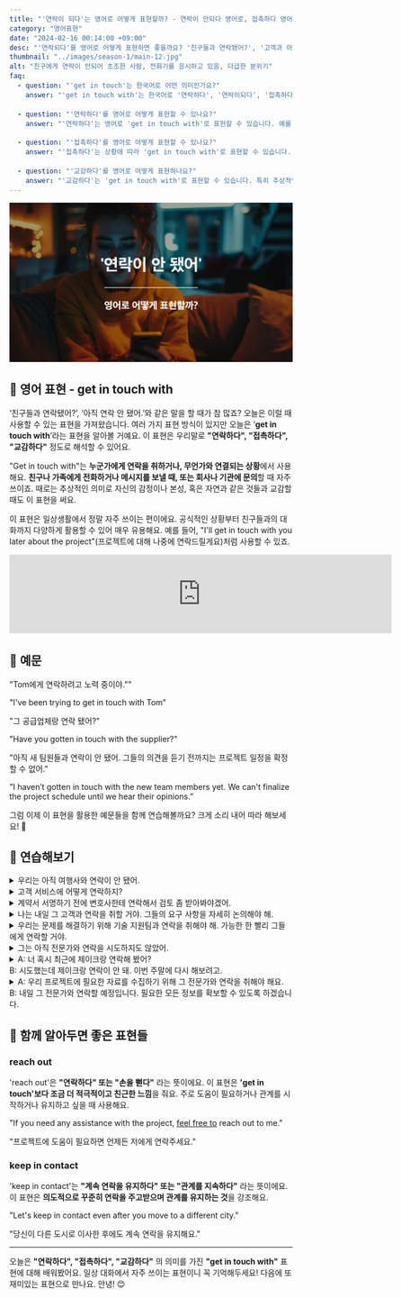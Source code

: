 ```yaml
---
title: "'연락이 되다'는 영어로 어떻게 표현할까? - 연락이 안되다 영어로, 접촉하다 영어로"
category: "영어표현"
date: "2024-02-16 00:14:00 +09:00"
desc: "'연락되다'를 영어로 어떻게 표현하면 좋을까요? '친구들과 연락됐어?', '고객과 아직 연락이 안 됐어' 등을 영어로 표현하는 법을 배워봅시다. 다양한 예문을 통해서 연습하고 본인의 표현으로 만들어 보세요."
thumbnail: "../images/season-1/main-12.jpg"
alt: "친구에게 연락이 안되어 초조한 사람, 전화기를 응시하고 있음, 다급한 분위기"
faq:
  - question: "'get in touch'는 한국어로 어떤 의미인가요?"
    answer: "'get in touch with'는 한국어로 '연락하다', '연락이되다', '접촉하다' 등으로 번역할 수 있습니다. 예를 들어, 'I'll get in touch with you later'는 '나중에 연락드릴게요'라는 의미입니다."

  - question: "'연락하다'를 영어로 어떻게 표현할 수 있나요?"
    answer: "'연락하다'는 영어로 'get in touch with'로 표현할 수 있습니다. 예를 들어, 'I'll get in touch with you later'는 '나중에 연락드릴게요'라는 의미입니다."

  - question: "'접촉하다'를 영어로 어떻게 표현할 수 있나요?"
    answer: "'접촉하다'는 상황에 따라 'get in touch with'로 표현할 수 있습니다. 예를 들어, 'We need to get in touch with the supplier'는 '우리는 공급업체와 접촉해야 해'라는 의미입니다."

  - question: "'교감하다'를 영어로 어떻게 표현하나요?"
    answer: "'교감하다'는 'get in touch with'로 표현할 수 있습니다. 특히 추상적인 개념과의 교감을 나타낼 때 사용합니다. 예를 들어, 'It's important to get in touch with your emotions'는 '감정과 교감하는 것이 중요하다'는 의미입니다."
---
```


![연락 되다 영어표현](../images/season-1/main-12.jpg)

## 🌟 영어 표현 - get in touch with

‘친구들과 연락됐어?’, ‘아직 연락 안 됐어.’와 같은 말을 할 때가 참 많죠? 오늘은 이럴 때 사용할 수 있는 표현을 가져왔습니다. 여러 가지 표현 방식이 있지만 오늘은 ‘**get in touch with**’라는 표현을 알아볼 거예요. 이 표현은 우리말로 **"연락하다", "접촉하다", "교감하다"** 정도로 해석할 수 있어요.

"Get in touch with"는 **누군가에게 연락을 취하거나, 무언가와 연결되는 상황**에서 사용해요. **친구나 가족에게 전화하거나 메시지를 보낼 때, 또는 회사나 기관에 문의**할 때 자주 쓰이죠. 때로는 추상적인 의미로 자신의 감정이나 본성, 혹은 자연과 같은 것들과 교감할 때도 이 표현을 써요.

이 표현은 일상생활에서 정말 자주 쓰이는 편이에요. 공식적인 상황부터 친구들과의 대화까지 다양하게 활용할 수 있어 매우 유용해요. 예를 들어, "I'll get in touch with you later about the project"(프로젝트에 대해 나중에 연락드릴게요)처럼 사용할 수 있죠.

<iframe src="https://ads-partners.coupang.com/widgets.html?id=819055&template=carousel&trackingCode=AF7855282&subId=&width=680&height=140&tsource=" width="680" height="140" frameborder="0" scrolling="no" referrerpolicy="unsafe-url" browsingtopics></iframe>

## 📖 예문

"Tom에게 연락하려고 노력 중이야.""

"I've been trying to get in touch with Tom"

"그 공급업체랑 연락 됐어?"

"Have you gotten in touch with the supplier?"

"아직 새 팀원들과 연락이 안 됐어. 그들의 의견을 듣기 전까지는 프로젝트 일정을 확정할 수 없어."

"I haven’t gotten in touch with the new team members yet. We can't finalize the project schedule until we hear their opinions.”

그럼 이제 이 표현을 활용한 예문들을 함께 연습해볼까요? 크게 소리 내어 따라 해보세요! 🎉

## 💬 연습해보기

<details>
  <summary>우리는 아직 여행사와 연락이 안 됐어.</summary>
  <span>We haven't gotten in touch with the travel agency yet.</span>
</details>

<details>
  <summary>고객 서비스에 어떻게 연락하지?</summary>
  <span>How do I get in touch with customer service?</span>
</details>

<details>
 <summary>계약서 서명하기 전에 변호사한테 연락해서 검토 좀 받아봐야겠어.</summary>
  <span>We should get in touch with a lawyer to look over the contract before signing.</span>
</details>

<details>
  <summary>나는 내일 그 고객과 연락을 취할 거야. 그들의 요구 사항을 자세히 논의해야 해.</summary>
  <span>I will get in touch with the client tomorrow. We need to discuss their requirements in detail.</span>
</details>

<details>
  <summary>우리는 문제를 해결하기 위해 기술 지원팀과 연락을 취해야 해. 가능한 한 빨리 그들에게 연락할 거야.</summary>
  <span>We need to get in touch with the tech support team to solve the problem. We'll contact them as soon as possible.</span>
</details>

<details>
  <summary>그는 아직 전문가와 연락을 시도하지도 않았어.</summary>
  <span>He still hasn't tried to get in touch with the expert.</span>
</details>

<details>
  <summary>A: 너 혹시 최근에 제이크랑 연락해 봤어?<br>
B: 시도했는데 제이크랑 연락이 안 돼. 이번 주말에 다시 해보려고.</summary>
  <span>A: Have you tried getting in touch with Jake recently?<br>B: Yes, I've tried, but I haven't been able to get in touch with him. I'll try again this weekend.</span>

</details>

<details>
  <summary>A: 우리 프로젝트에 필요한 자료를 수집하기 위해 그 전문가와 연락을 취해야 해요.<br>
B: 내일 그 전문가와 연락할 예정입니다. 필요한 모든 정보를 확보할 수 있도록 하겠습니다.</summary>
  <span>A: We need to contact that expert to gather the information <a href="/blog/in-english/155.require/">required</a> for our project.<br>
B: Yes, I plan to get in touch with the expert tomorrow. I'll make sure to collect all the necessary details.</span>
</details>

## 🤝 함께 알아두면 좋은 표현들

### reach out

'reach out'은 **"연락하다" 또는 "손을 뻗다"** 라는 뜻이에요. 이 표현은 **'get in touch'보다 조금 더 적극적이고 친근한 느낌**을 줘요. 주로 도움이 필요하거나 관계를 시작하거나 유지하고 싶을 때 사용해요.

"If you need any assistance with the project, <a href="/blog/얼마든지-영어표현/">feel free to</a> reach out to me."

"프로젝트에 도움이 필요하면 언제든 저에게 연락주세요."

### keep in contact

'keep in contact'는 **"계속 연락을 유지하다" 또는 "관계를 지속하다"** 라는 뜻이에요. 이 표현은 **의도적으로 꾸준히 연락을 주고받으며 관계를 유지하는 것**을 강조해요.

"Let's keep in contact even after you move to a different city."

"당신이 다른 도시로 이사한 후에도 계속 연락을 유지해요."

---

오늘은 **"연락하다", "접촉하다", "교감하다"** 의 의미를 가진 **"get in touch with"** 표현에 대해 배워봤어요. 일상 대화에서 자주 쓰이는 표현이니 꼭 기억해두세요! 다음에 또 재미있는 표현으로 만나요. 안녕! 😊
